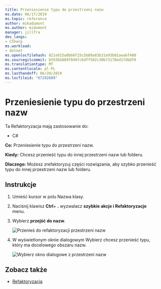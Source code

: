 ```yaml
---
title: Przeniesienie typu do przestrzeni nazw
ms.date: 06/17/2019
ms.topic: reference
author: mikadumont
ms.author: midumont
manager: jillfra
dev_langs:
- CSharp
ms.workload:
- dotnet
ms.openlocfilehash: 821e915a0b66f25c5b89a83b31e93b01aea6f400
ms.sourcegitcommit: b593bb889f049fcbdff502c30b73178ed17dbdf0
ms.translationtype: MT
ms.contentlocale: pl-PL
ms.lasthandoff: 06/20/2019
ms.locfileid: "67292689"
---
```

# <a name="move-type-to-namespace"></a>Przeniesienie typu do przestrzeni nazw

Ta Refaktoryzacja mają zastosowanie do:

- C#

**Co:** Przeniesienie typu do przestrzeni nazw.

**Kiedy:** Chcesz przenieść typu do innej przestrzeni nazw lub folderu. 

**Dlaczego:** Możesz zrefaktoryzuj części rozwiązania, aby szybko przenieść typu do innej przestrzeni nazw lub folderu. 

## <a name="how-to"></a>Instrukcje

1. Umieść kursor w polu Nazwa klasy.
2. Naciśnij klawisz **Ctrl**+ **.** wyzwalacz **szybkie akcje i Refaktoryzacje** menu.
3. Wybierz **przejść do nazw**.

   ![Przenieś do refaktoryzacji przestrzeni nazw](media/move-to-namespace.png)

4. W wyświetlonym oknie dialogowym Wybierz chcesz przenieść typu, który ma docelowego obszaru nazw. 

   ![Wybierz okno dialogowe z przestrzeni nazw](media/select-target-namespace.png)

## <a name="see-also"></a>Zobacz także

- [Refaktoryzacja](../refactoring-in-visual-studio.md)
